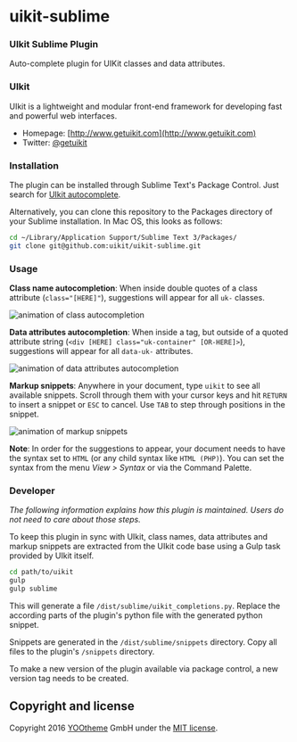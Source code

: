 uikit-sublime
=============

### UIkit Sublime Plugin

Auto-complete plugin for UIKit classes and data attributes.

### UIkit

UIkit is a lightweight and modular front-end framework for developing fast and powerful web interfaces.

* Homepage: [http://www.getuikit.com](http://www.getuikit.com)
* Twitter: [@getuikit](http://twitter.com/getuikit)

### Installation

The plugin can be installed through Sublime Text's Package Control. Just search for [UIkit autocomplete](https://sublime.wbond.net/packages/UIkit%20autocomplete).

Alternatively, you can clone this repository to the Packages directory of your Sublime installation. In Mac OS, this looks as follows:

```bash
cd ~/Library/Application Support/Sublime Text 3/Packages/
git clone git@github.com:uikit/uikit-sublime.git
```

### Usage

**Class name autocompletion**: When inside double quotes of a class attribute (`class="[HERE]"`), suggestions will appear for all `uk-` classes.

![animation of class autocompletion](gif/classes.gif)

**Data attributes autocompletion**: When inside a tag, but outside of a quoted attribute string (`<div [HERE] class="uk-container" [OR-HERE]>`), suggestions will appear for all `data-uk-` attributes.

![animation of data attributes autocompletion](gif/data.gif)

**Markup snippets**: Anywhere in your document, type `uikit` to see all available snippets. Scroll through them with your cursor keys and hit `RETURN` to insert a snippet or `ESC` to cancel. Use `TAB` to step through positions in the snippet.

![animation of markup snippets](gif/snippets.gif)

**Note**: In order for the suggestions to appear, your document needs to have the syntax set to `HTML` (or any child syntax like `HTML (PHP)`). You can set the syntax from the menu *View > Syntax* or via the Command Palette.

### Developer

*The following information explains how this plugin is maintained. Users do not need to care about those steps.*

To keep this plugin in sync with UIkit, class names, data attributes and markup snippets are extracted from the UIkit code base using a Gulp task provided by UIkit itself.

```bash
cd path/to/uikit
gulp
gulp sublime
```

This will generate a file `/dist/sublime/uikit_completions.py`. Replace the according parts of the plugin's python file with the generated python snippet.

Snippets are generated in the `/dist/sublime/snippets` directory. Copy all files to the plugin's `/snippets` directory.

To make a new version of the plugin available via package control, a new version tag needs to be created.

## Copyright and license

Copyright 2016 [YOOtheme](http://www.yootheme.com) GmbH under the [MIT license](LICENSE.md).

